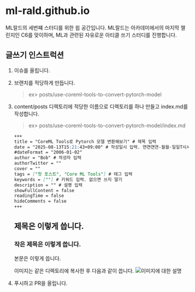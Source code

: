 # ml-rald.github.io

ML랄드의 세번쨰 스터디를 위한 윕 공간입니다. ML랄드는 아카데미에서의 마지막 챌린지인 C6를 맞이하며, ML과 관련된 자유로운 아티클 쓰기 스터디를 진행합니다.

## 글쓰기 인스트럭션

1. 이슈를 올립니다.
2. 브랜치를 적당하게 만듭니다.  
    > ex> posts/use-coreml-tools-to-convert-pytorch-model
3. content/posts 디렉토리에 적당한 이름으로 디렉토리를 하나 만들고 index.md를 작성합니다.  
    > ex> posts/use-coreml-tools-to-convert-pytorch-model/index.md

    ```md
    +++
    title = "CoreML Tools로 Pytorch 모델 변환해보기" # 제목 입력
    date = "2025-08-13T15:21:43+09:00" # 작성일시 입력. 연연연연-월월-일일T시시:분분:초초+09:00 형식
    #dateFormat = "2006-01-02"
    author = "Bob" # 작성자 입력
    authorTwitter = ""
    cover = ""
    tags = ["첫 포스트", "Core ML Tools"] # 태그 입력
    keywords = [""] # 키워드 입력. 없으면 쓰지 말기
    description = "" # 설명 입력
    showFullContent = false
    readingTime = false
    hideComments = false
    +++
    ```

    ## 제목은 이렇게 씁니다.

    ### 작은 제목은 이렇게 씁니다.

    본문은 이렇게 씁니다.

    이미지는 같은 디렉토리에 복사한 후 다음과 같이 씁니다.
    ![이미지에 대한 설명](./image.png)
3. 푸시하고 PR을 올립니다.
